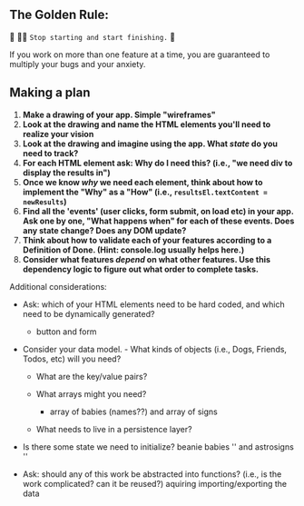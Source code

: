 ## The Golden Rule:

🦸 🦸‍♂️ `Stop starting and start finishing.` 🏁

If you work on more than one feature at a time, you are guaranteed to multiply your bugs and your anxiety.

## Making a plan

1. **Make a drawing of your app. Simple "wireframes"**
1. **Look at the drawing and name the HTML elements you'll need to realize your vision**
1. **Look at the drawing and imagine using the app. What _state_ do you need to track?**
1. **For each HTML element ask: Why do I need this? (i.e., "we need div to display the results in")**
1. **Once we know _why_ we need each element, think about how to implement the "Why" as a "How" (i.e., `resultsEl.textContent = newResults`)**
1. **Find all the 'events' (user clicks, form submit, on load etc) in your app. Ask one by one, "What happens when" for each of these events. Does any state change? Does any DOM update?**
1. **Think about how to validate each of your features according to a Definition of Done. (Hint: console.log usually helps here.)**
1. **Consider what features _depend_ on what other features. Use this dependency logic to figure out what order to complete tasks.**

Additional considerations:

-   Ask: which of your HTML elements need to be hard coded, and which need to be dynamically generated?
    - button and form 

-   Consider your data model.
         -   What kinds of objects (i.e., Dogs, Friends, Todos, etc) will you need?

    -   What are the key/value pairs?

    -   What arrays might you need?
        - array of babies (names??) and array of signs
    -   What needs to live in a persistence layer?

-   Is there some state we need to initialize?
    beanie babies '' and astrosigns ''

-   Ask: should any of this work be abstracted into functions? (i.e., is the work complicated? can it be reused?)
    aquiring importing/exporting the data
